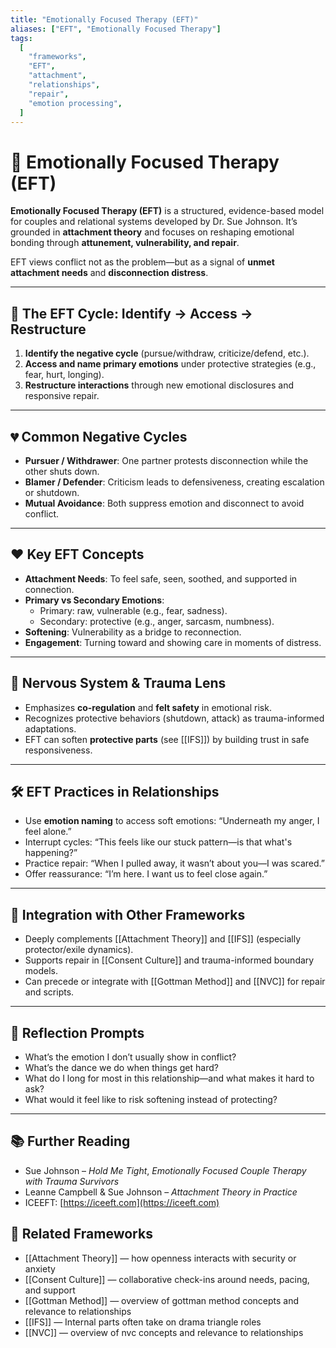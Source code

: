 ```yaml
---
title: "Emotionally Focused Therapy (EFT)"
aliases: ["EFT", "Emotionally Focused Therapy"]
tags:
  [
    "frameworks",
    "EFT",
    "attachment",
    "relationships",
    "repair",
    "emotion processing",
  ]
---
```


<!-- @format -->

# 💞 Emotionally Focused Therapy (EFT)

**Emotionally Focused Therapy (EFT)** is a structured, evidence-based model for couples and relational systems developed by Dr. Sue Johnson. It’s grounded in **attachment theory** and focuses on reshaping emotional bonding through **attunement, vulnerability, and repair**.

EFT views conflict not as the problem—but as a signal of **unmet attachment needs** and **disconnection distress**.

---

## 🔁 The EFT Cycle: Identify → Access → Restructure

1. **Identify the negative cycle** (pursue/withdraw, criticize/defend, etc.).
2. **Access and name primary emotions** under protective strategies (e.g., fear, hurt, longing).
3. **Restructure interactions** through new emotional disclosures and responsive repair.

---

## 💔 Common Negative Cycles

- **Pursuer / Withdrawer**: One partner protests disconnection while the other shuts down.
- **Blamer / Defender**: Criticism leads to defensiveness, creating escalation or shutdown.
- **Mutual Avoidance**: Both suppress emotion and disconnect to avoid conflict.

---

## ❤️ Key EFT Concepts

- **Attachment Needs**: To feel safe, seen, soothed, and supported in connection.
- **Primary vs Secondary Emotions**:
  - Primary: raw, vulnerable (e.g., fear, sadness).
  - Secondary: protective (e.g., anger, sarcasm, numbness).
- **Softening**: Vulnerability as a bridge to reconnection.
- **Engagement**: Turning toward and showing care in moments of distress.

---

## 🧠 Nervous System & Trauma Lens

- Emphasizes **co-regulation** and **felt safety** in emotional risk.
- Recognizes protective behaviors (shutdown, attack) as trauma-informed adaptations.
- EFT can soften **protective parts** (see [[IFS]]) by building trust in safe responsiveness.

---

## 🛠 EFT Practices in Relationships

- Use **emotion naming** to access soft emotions: “Underneath my anger, I feel alone.”
- Interrupt cycles: “This feels like our stuck pattern—is that what's happening?”
- Practice repair: “When I pulled away, it wasn’t about you—I was scared.”
- Offer reassurance: “I’m here. I want us to feel close again.”

---

## 🔄 Integration with Other Frameworks

- Deeply complements [[Attachment Theory]] and [[IFS]] (especially protector/exile dynamics).
- Supports repair in [[Consent Culture]] and trauma-informed boundary models.
- Can precede or integrate with [[Gottman Method]] and [[NVC]] for repair and scripts.

---

## 💬 Reflection Prompts

- What’s the emotion I don’t usually show in conflict?
- What’s the dance we do when things get hard?
- What do I long for most in this relationship—and what makes it hard to ask?
- What would it feel like to risk softening instead of protecting?

---

## 📚 Further Reading

- Sue Johnson – _Hold Me Tight_, _Emotionally Focused Couple Therapy with Trauma Survivors_
- Leanne Campbell & Sue Johnson – _Attachment Theory in Practice_
- ICEEFT: [https://iceeft.com](https://iceeft.com)

## 🔗 Related Frameworks

- [[Attachment Theory]] — how openness interacts with security or anxiety
- [[Consent Culture]] — collaborative check-ins around needs, pacing, and support
- [[Gottman Method]] — overview of gottman method concepts and relevance to relationships
- [[IFS]] — Internal parts often take on drama triangle roles
- [[NVC]] — overview of nvc concepts and relevance to relationships
